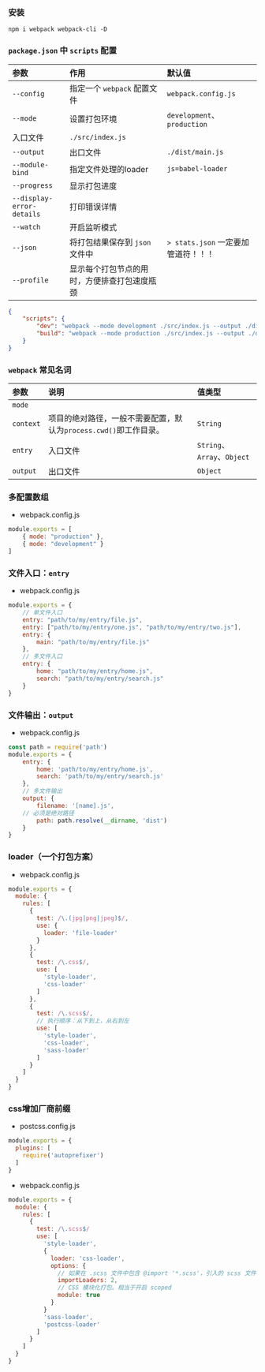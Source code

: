 ### 安装

```
npm i webpack webpack-cli -D
```

### `package.json` 中 `scripts` 配置

参数|作用|默认值
:-|:-|:-
`--config`|指定一个 `webpack` 配置文件|`webpack.config.js`
`--mode`|设置打包环境|`development`、`production`
|入口文件|`./src/index.js`
`--output`|出口文件|`./dist/main.js`
`--module-bind`|指定文件处理的loader|`js=babel-loader`
`--progress`|显示打包进度|
`--display-error-details`|打印错误详情|
`--watch`|开启监听模式|
`--json`|将打包结果保存到 `json` 文件中|`> stats.json` 一定要加管道符！！！
`--profile`|显示每个打包节点的用时，方便排查打包速度瓶颈|


```json
{
	"scripts": {
		"dev": "webpack --mode development ./src/index.js --output ./dist/main.js --json > stats.json --module-bind js=babel-loader",
		"build": "webpack --mode production ./src/index.js --output ./dist/main.js --json > stats.json --module-bind js=babel-loader",
	}
}
```

### `webpack` 常见名词

参数|说明|值类型
:-|:-|:-
`mode`|
`context`|项目的绝对路径，一般不需要配置，默认为`process.cwd()`即工作目录。|`String`
`entry`|入口文件|`String`、`Array`、`Object`
`output`|出口文件|`Object`

### 多配置数组

* webpack.config.js

```javascript
module.exports = [
	{ mode: "production" },
	{ mode: "development" }
]
```

### 文件入口：`entry`

* webpack.config.js

```javascript
module.exports = {
	// 单文件入口
	entry: "path/to/my/entry/file.js",
	entry: ["path/to/my/entry/one.js", "path/to/my/entry/two.js"],
	entry: {
		main: "path/to/my/entry/file.js"
	},
	// 多文件入口
	entry: {
		home: "path/to/my/entry/home.js",
		search: "path/to/my/entry/search.js"
	}
}
```

### 文件输出：`output`

* webpack.config.js

```javascript
const path = require('path')
module.exports = {
	entry: {
		home: 'path/to/my/entry/home.js',
		search: 'path/to/my/entry/search.js'
	},
	// 多文件输出
	output: {
		filename: '[name].js',
    // 必须是绝对路径
		path: path.resolve(__dirname, 'dist')
	}
}
```

### loader（一个打包方案）

* webpack.config.js

```js
module.exports = {
  module: {
    rules: [
      {
        test: /\.(jpg|png|jpeg)$/,
        use: {
          loader: 'file-loader'
        }
      },
      {
        test: /\.css$/,
        use: [
          'style-loader',
          'css-loader'
        ]
      },
      {
        test: /\.scss$/,
        // 执行顺序：从下到上，从右到左
        use: [
          'style-loader', 
          'css-loader', 
          'sass-loader'
        ]
      }
    ]
  }
}
```

### css增加厂商前缀

* postcss.config.js

```js
module.exports = {
  plugins: [
    require('autoprefixer')
  ]
}
```

* webpack.config.js

```js
module.exports = {
  module: {
    rules: [
      {
        test: /\.scss$/
        use: [
          'style-loader',
          {
            loader: 'css-loader',
            options: {
              // 如果在 .scss 文件中包含 @import '*.scss'，引入的 scss 文件，在引入之前也会去走前面两个 loader
              importLoaders: 2,
              // CSS 模块化打包。相当于开启 scoped
              module: true
            }
          } 
          'sass-loader',
          'postcss-loader'
        ]
      }
    ]
  }
}
```

